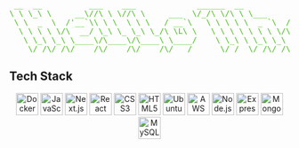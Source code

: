 
<pre align="left" style="color: #41bd11;">
 __  __          ___    ___             ______  __                                __
\ \ \_\ \     __\//\ \ \//\ \     ___  \/_/\ \/\ \ \___      __   _ __    __     \/_/
 \ \  _  \  /'__`\\ \ \  \ \ \   / __`\   \ \ \ \ \  _ `\  /'__`\/\`'__\/'__`\    \ \ \
  \ \ \ \ \/\  __/ \_\ \_ \_\ \_/\ \L\ \   \ \ \ \ \ \ \ \/\  __/\ \ \//\  __/     \ \ \
   \ \_\ \_\ \____\/\____\/\____\ \____/    \ \_\ \ \_\ \_\ \____\\ \_\\ \____\     \ \ \
    \/_/\/_/\/____/\/____/\/____/\/___/      \/_/  \/_/\/_/\/____/ \/_/ \/____/      \/_/                                                                                                                                                                                
</pre>

## Tech Stack

<p align="center">
  <img src="https://cdn.jsdelivr.net/gh/devicons/devicon/icons/docker/docker-original.svg" alt="Docker" width="40" height="40"/>
  <img src="https://cdn.jsdelivr.net/gh/devicons/devicon/icons/javascript/javascript-original.svg" alt="JavaScript" width="40" height="40"/>
  <img src="https://cdn.jsdelivr.net/gh/devicons/devicon/icons/nextjs/nextjs-original.svg" alt="Next.js" width="40" height="40"/>
  <img src="https://cdn.jsdelivr.net/gh/devicons/devicon/icons/react/react-original.svg" alt="React" width="40" height="40"/>
  <img src="https://cdn.jsdelivr.net/gh/devicons/devicon/icons/css3/css3-original.svg" alt="CSS3" width="40" height="40"/>
  <img src="https://cdn.jsdelivr.net/gh/devicons/devicon/icons/html5/html5-original.svg" alt="HTML5" width="40" height="40"/>
  <img src="[https://cdn.jsdelivr.net/gh/devicons/devicon/icons/ubuntu/ubuntu-plain.svg](https://www.google.com/url?sa=i&url=https%3A%2F%2Fcommons.wikimedia.org%2Fwiki%2FFile%3AUbuntu-logo-no-wordmark-2022.svg&psig=AOvVaw0_7cSuHWZFhPgkADwyvfwA&ust=1731076864908000&source=images&cd=vfe&opi=89978449&ved=0CBQQjRxqFwoTCKjB64C6yokDFQAAAAAdAAAAABAE)" alt="Ubuntu" width="40" height="40"/>
  <img src="[https://cdn.jsdelivr.net/gh/devicons/devicon/icons/amazonwebservices/amazonwebservices-original.svg](https://www.google.com/url?sa=i&url=https%3A%2F%2Fwww.brandsoftheworld.com%2Flogo%2Famazon-web-services-aws&psig=AOvVaw1penIGKBsVqMFVn2okCUbv&ust=1731076824584000&source=images&cd=vfe&opi=89978449&ved=0CBEQjRxqFwoTCLDdh-u5yokDFQAAAAAdAAAAABAJ)" alt="AWS" width="40" height="40"/>
  <img src="https://cdn.jsdelivr.net/gh/devicons/devicon/icons/nodejs/nodejs-original.svg" alt="Node.js" width="40" height="40"/>
  <img src="https://cdn.jsdelivr.net/gh/devicons/devicon/icons/express/express-original.svg" alt="Express.js" width="40" height="40"/>
  <img src="https://cdn.jsdelivr.net/gh/devicons/devicon/icons/mongodb/mongodb-original.svg" alt="MongoDB" width="40" height="40"/>
  <img src="https://cdn.jsdelivr.net/gh/devicons/devicon/icons/mysql/mysql-original.svg" alt="MySQL" width="40" height="40"/>
</p>

